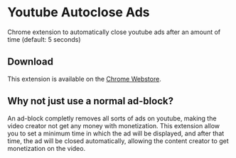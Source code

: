 # Youtube Autoclose Ads
Chrome extension to automatically close youtube ads after an amount of time (default: 5 seconds)

## Download
This extension is available on the [Chrome Webstore](https://chrome.google.com/webstore/detail/youtube-autoclose-ads/mppjhhbajcciljocgbadbhbgphjfdmhj).

## Why not just use a normal ad-block?

An ad-block completly removes all sorts of ads on youtube, making the video creator not get any money with monetization. 
This extension allow you to set a minimum time in which the ad will be displayed, and after that time, the ad will be closed automatically, allowing the content creator to get monetization on the video.
